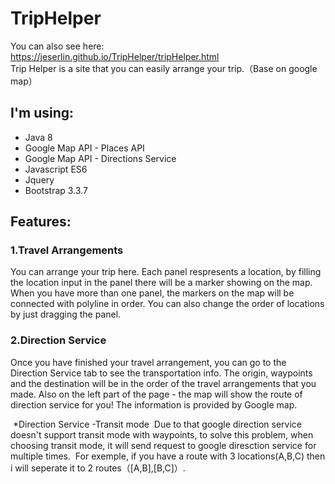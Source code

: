 # TripHelper
You can also see here:<br>
https://jeserlin.github.io/TripHelper/tripHelper.html<br>
Trip Helper is a site that you can easily arrange your trip.（Base on google map）

## I'm using:

* Java 8
* Google Map API - Places API
* Google Map API - Directions Service
* Javascript ES6
* Jquery
* Bootstrap 3.3.7

## Features:

### 1.Travel Arrangements
  You can arrange your trip here.
  Each panel respresents a location, by filling the location input in the panel there will be a marker showing on the map.
  When you have more than one panel, the markers on the map will be connected with polyline in order.
  You can also change the order of locations by just dragging the panel.
  
### 2.Direction Service
  Once you have finished your travel arrangement, you can go to the Direction Service tab to see the transportation info.
  The origin, waypoints and the destination will be in the order of the travel arrangements that you made. 
  Also on the left part of the page - the map will show the route of direction service for you!
  The information is provided by Google map.
  
  *Direction Service 
  -Transit mode
  Due to that google direction service doesn't support transit mode with waypoints,
  to solve this problem, when choosing transit mode, it will send request to google diresction service for multiple times.
  For exemple, if you have a route with 3 locations(A,B,C) then i will seperate it to 2 routes（[A,B],[B,C]）.
